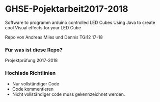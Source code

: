 # GHSE-Pojektarbeit2017-2018
Software to programm arduino controlled LED Cubes
Using Java to create cool Visual effects for your LED Cube

Repo von Andreas Miles und Dennis TGI12 17-18

### Für was ist diese Repo? ###

Projektprüfung 2017-2018


### Hochlade Richtlinien ###

* Nur vollständiger Code
* Code kommentieren
* Nicht vollständiger code muss gekennzeichnet werden.
